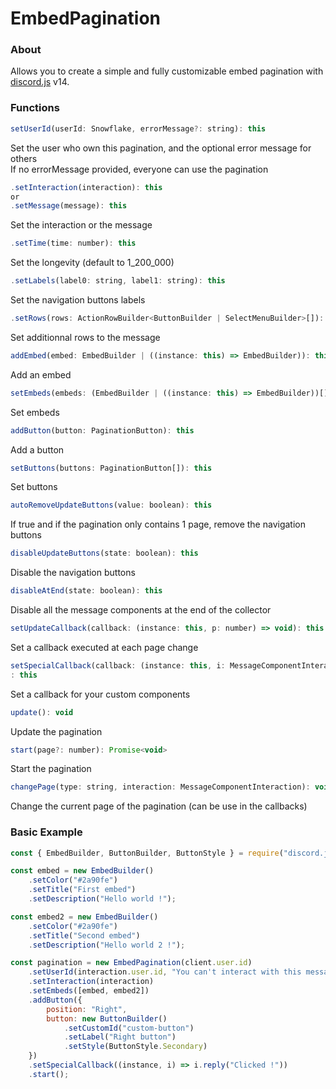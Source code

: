 EmbedPagination
===

### About
Allows you to create a simple and fully customizable embed pagination with [discord.js](https://github.com/discordjs/discord.js/) v14.

### Functions
```js
setUserId(userId: Snowflake, errorMessage?: string): this
```
Set the user who own this pagination, and the optional error message for others
<br>If no errorMessage provided, everyone can use the pagination

```js
.setInteraction(interaction): this
or
.setMessage(message): this
```
Set the interaction or the message

```js
.setTime(time: number): this
```
Set the longevity (default to 1_200_000)

```js
.setLabels(label0: string, label1: string): this
```
Set the navigation buttons labels

```js
.setRows(rows: ActionRowBuilder<ButtonBuilder | SelectMenuBuilder>[]): this
```
Set additionnal rows to the message

```js
addEmbed(embed: EmbedBuilder | ((instance: this) => EmbedBuilder)): this
```
Add an embed

```js
setEmbeds(embeds: (EmbedBuilder | ((instance: this) => EmbedBuilder))[]): this
```
Set embeds

```js
addButton(button: PaginationButton): this
```
Add a button

```js
setButtons(buttons: PaginationButton[]): this
```
Set buttons

```js
autoRemoveUpdateButtons(value: boolean): this
```
If true and if the pagination only contains 1 page, remove the navigation buttons

```js
disableUpdateButtons(state: boolean): this
```
Disable the navigation buttons

```js
disableAtEnd(state: boolean): this
```
Disable all the message components at the end of the collector

```js
setUpdateCallback(callback: (instance: this, p: number) => void): this
```
Set a callback executed at each page change

```js
setSpecialCallback(callback: (instance: this, i: MessageComponentInteraction | SelectMenuInteraction) => void)
: this
```
Set a callback for your custom components

```js
update(): void
```
Update the pagination

```js
start(page?: number): Promise<void>
```
Start the pagination

```js
changePage(type: string, interaction: MessageComponentInteraction): void
```
Change the current page of the pagination (can be use in the callbacks)

### Basic Example
```js
const { EmbedBuilder, ButtonBuilder, ButtonStyle } = require("discord.js");

const embed = new EmbedBuilder()
    .setColor("#2a90fe")
    .setTitle("First embed")
    .setDescription("Hello world !");

const embed2 = new EmbedBuilder()
    .setColor("#2a90fe")
    .setTitle("Second embed")
    .setDescription("Hello world 2 !");

const pagination = new EmbedPagination(client.user.id)
    .setUserId(interaction.user.id, "You can't interact with this message !")
    .setInteraction(interaction)
    .setEmbeds([embed, embed2])
    .addButton({
        position: "Right",
        button: new ButtonBuilder()
            .setCustomId("custom-button")
            .setLabel("Right button")
            .setStyle(ButtonStyle.Secondary)
    })
    .setSpecialCallback((instance, i) => i.reply("Clicked !"))
    .start();
```

